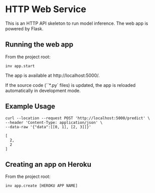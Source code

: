 # HTTP Web Service

This is an HTTP API skeleton to run model inference. The web app is powered by Flask.

## Running the web app

From the project root:

```
inv app.start
```

The app is available at http://localhost:5000/.

If the source code (``*.py` files) is updated, the app is reloaded automatically in development mode.

## Example Usage

```
curl --location --request POST 'http://localhost:5000/predict' \
--header 'Content-Type: application/json' \
--data-raw '{"data":[[0, 1], [2, 3]]}'
```

```
[
  2,
  2
]
```

## Creating an app on Heroku

From the project root:

```
inv app.create [HEROKU APP NAME]
```
